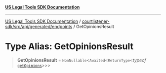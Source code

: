 [**US Legal Tools SDK Documentation**](../../../../../../README.md)

***

[US Legal Tools SDK Documentation](../../../../../../README.md) / [courtlistener-sdk/src/api/generated/endpoints](../README.md) / GetOpinionsResult

# Type Alias: GetOpinionsResult

> **GetOpinionsResult** = `NonNullable`\<`Awaited`\<`ReturnType`\<*typeof* [`getOpinions`](../functions/getOpinions.md)\>\>\>
